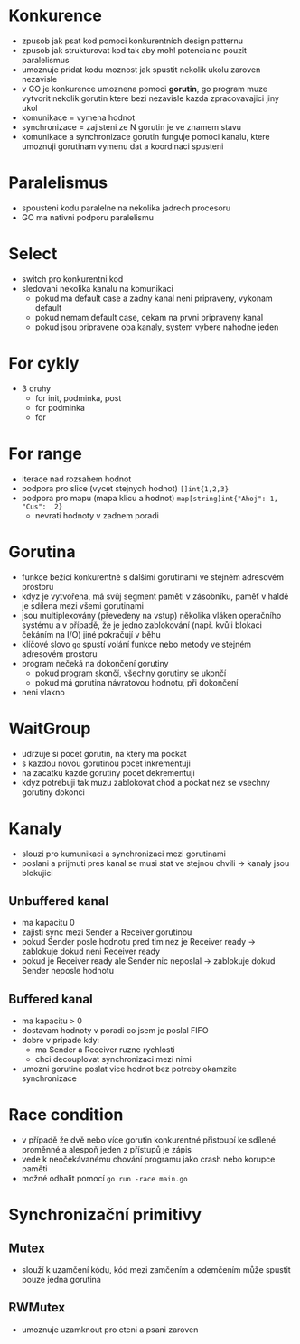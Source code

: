 # Konkurence
- zpusob jak psat kod pomoci konkurentních design patternu
- zpusob jak strukturovat kod tak aby mohl potencialne pouzit paralelismus
- umoznuje pridat kodu moznost jak spustit nekolik ukolu zaroven nezavisle
- v GO je konkurence umoznena pomoci **gorutin**, go program muze vytvorit nekolik gorutin ktere bezi nezavisle kazda zpracovavajici jiny ukol
- komunikace = vymena hodnot
- synchronizace = zajisteni ze N gorutin je ve znamem stavu
- komunikace a synchronizace gorutin funguje pomoci kanalu, ktere umoznuji gorutinam vymenu dat a koordinaci spusteni

# Paralelismus
- spousteni kodu paralelne na nekolika jadrech procesoru
- GO ma nativni podporu paralelismu

# Select 
- switch pro konkurentni kod
- sledovani nekolika kanalu na komunikaci
  - pokud ma default case a zadny kanal neni pripraveny, vykonam default
  - pokud nemam default case, cekam na prvni pripraveny kanal
  - pokud jsou pripravene oba kanaly, system vybere nahodne jeden

# For cykly
- 3 druhy
  - for init, podminka, post
  - for podminka
  - for

# For range
- iterace nad rozsahem hodnot
- podpora pro slice (vycet stejnych hodnot) `[]int{1,2,3}`
- podpora pro mapu (mapa klicu a hodnot) `map[string]int{"Ahoj": 1, "Cus":  2}`
  - nevrati hodnoty v zadnem poradi

# Gorutina
- funkce bežící konkurentné s dalšími gorutinami ve stejném adresovém prostoru
- kdyz je vytvořena, má svůj segment paměti v zásobníku, paměť v haldě je sdílena mezi všemi gorutinami
- jsou multiplexovány (převedeny na vstup) několika vláken operačního systému a v případě, že je jedno zablokování (např. kvůli blokaci čekáním na I/O) jiné pokračují v běhu
- klíčové slovo `go` spustí volání funkce nebo metody ve stejném adresovém prostoru
- program nečeká na dokončení gorutiny
  - pokud program skončí, všechny gorutiny se ukončí
  - pokud má gorutina návratovou hodnotu, při dokončení 
- neni vlakno

# WaitGroup
- udrzuje si pocet gorutin, na ktery ma pockat
- s kazdou novou gorutinou pocet inkrementuji
- na zacatku kazde gorutiny pocet dekrementuji
- kdyz potrebuji tak muzu zablokovat chod a pockat nez se vsechny gorutiny dokonci

# Kanaly
- slouzi pro kumunikaci a synchronizaci mezi gorutinami
- poslani a prijmuti pres kanal se musi stat ve stejnou chvili -> kanaly jsou blokujici

## Unbuffered kanal
- ma kapacitu 0
- zajisti sync mezi Sender a Receiver gorutinou
- pokud Sender posle hodnotu pred tim nez je Receiver ready -> zablokuje dokud neni Receiver ready
- pokud je Receiver ready ale Sender nic neposlal -> zablokuje dokud Sender neposle hodnotu

## Buffered kanal
- ma kapacitu > 0
- dostavam hodnoty v poradi co jsem je poslal FIFO
- dobre v pripade kdy:
  - ma Sender a Receiver ruzne rychlosti
  - chci decouplovat synchronizaci mezi nimi
- umozni gorutine poslat vice hodnot bez potreby okamzite synchronizace

# Race condition
- v případě že dvě nebo více gorutin konkurentné přistoupí ke sdílené proměnné a alespoň jeden z přístupů je zápis
- vede k neočekávanému chování programu jako crash nebo korupce paměti
- možné odhalit pomocí `go run -race main.go`

# Synchronizační primitivy

## Mutex
- slouží k uzamčení kódu, kód mezi zamčením a odemčením může spustit pouze jedna gorutina

## RWMutex
- umoznuje uzamknout pro cteni a psani zaroven

